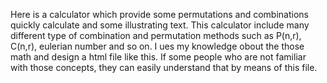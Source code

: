 Here is a calculator which provide some permutations and combinations quickly calculate and some illustrating text.
This calculator include many different type of combination and permutation methods such as P(n,r),
C(n,r), eulerian number and so on. I ues my knowledge obout the those math and design a html file like this. If some people who are not familiar with those concepts, they can easily understand that by means of this file.  
